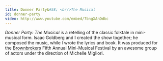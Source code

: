 ```yaml
---
title: Donner Party&#58; <br/>The Musical
id: donner-party
video: http://www.youtube.com/embed/7bngXAnDdbc
---
```


*Donner Party: The Musical* is a retelling of the classic folktale
in mini-musical form. Isaac Goldberg and I created the show
together; he composed the music, while I wrote the lyrics and
book. It was produced for the
[Brownbrokers](http://www.brown.edu/Departments/Theatre_Speech_Dance/about/brownbrokers.html)
Fifth Annual Mini-Musical Festival by an awesome group of actors
under the direction of Michelle Migliori.
